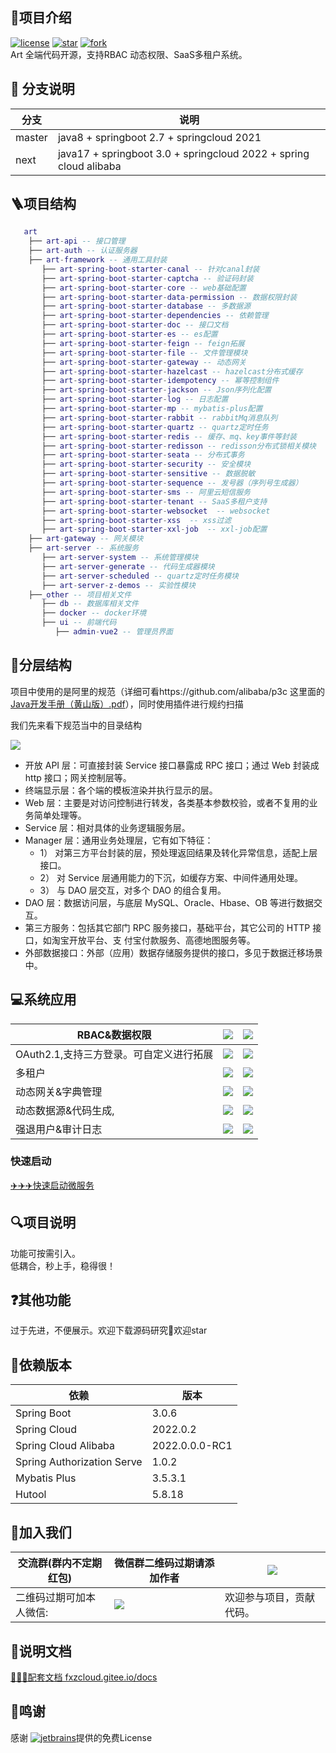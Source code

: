 
##  🚀项目介绍
[![license](https://img.shields.io/badge/License-Apache%202.0-%20)](https://gitee.com/fxz-cloud/art/blob/master/LICENSE)
[![star](https://gitee.com/fxz-cloud/art/badge/star.svg?theme=dark)](https://gitee.com/fxz-cloud/art/stargazers) 
[![fork](https://gitee.com/fxz-cloud/art/badge/fork.svg?theme=dark)](https://gitee.com/fxz-cloud/art/members)
<br/>
Art 全端代码开源，支持RBAC 动态权限、SaaS多租户系统。

##  🍎 分支说明
| 分支              | 说明                                                                |
|-----------------|-------------------------------------------------------------------|
| master          | java8 + springboot 2.7 + springcloud 2021                         |
| next            | java17 + springboot 3.0 + springcloud 2022 + spring cloud alibaba |

## 🪜项目结构
```lua
   art
    ├── art-api -- 接口管理
    ├── art-auth -- 认证服务器
    ├── art-framework -- 通用工具封装
       ├── art-spring-boot-starter-canal -- 针对canal封装
       ├── art-spring-boot-starter-captcha -- 验证码封装
       ├── art-spring-boot-starter-core -- web基础配置
       ├── art-spring-boot-starter-data-permission -- 数据权限封装
       ├── art-spring-boot-starter-database -- 多数据源
       ├── art-spring-boot-starter-dependencies -- 依赖管理
       ├── art-spring-boot-starter-doc -- 接口文档
       ├── art-spring-boot-starter-es -- es配置
       ├── art-spring-boot-starter-feign -- feign拓展
       ├── art-spring-boot-starter-file -- 文件管理模块
       ├── art-spring-boot-starter-gateway -- 动态网关
       ├── art-spring-boot-starter-hazelcast -- hazelcast分布式缓存
       ├── art-spring-boot-starter-idempotency -- 幂等控制组件
       ├── art-spring-boot-starter-jackson -- Json序列化配置
       ├── art-spring-boot-starter-log -- 日志配置
       ├── art-spring-boot-starter-mp -- mybatis-plus配置
       ├── art-spring-boot-starter-rabbit -- rabbitMq消息队列
       ├── art-spring-boot-starter-quartz -- quartz定时任务
       ├── art-spring-boot-starter-redis -- 缓存、mq、key事件等封装
       ├── art-spring-boot-starter-redisson -- redisson分布式锁相关模块
       ├── art-spring-boot-starter-seata -- 分布式事务
       ├── art-spring-boot-starter-security -- 安全模块
       ├── art-spring-boot-starter-sensitive -- 数据脱敏
       ├── art-spring-boot-starter-sequence -- 发号器（序列号生成器）
       ├── art-spring-boot-starter-sms -- 阿里云短信服务
       ├── art-spring-boot-starter-tenant -- SaaS多租户支持
       ├── art-spring-boot-starter-websocket  -- websocket
       ├── art-spring-boot-starter-xss  -- xss过滤
       ├── art-spring-boot-starter-xxl-job  -- xxl-job配置
    ├── art-gateway -- 网关模块
    ├── art-server -- 系统服务
       ├── art-server-system -- 系统管理模块
       ├── art-server-generate -- 代码生成器模块
       ├── art-server-scheduled -- quartz定时任务模块
       ├── art-server-z-demos -- 实验性模块
    ├──_other -- 项目相关文件
       ├── db -- 数据库相关文件
       ├── docker -- docker环境
       ├── ui -- 前端代码
          ├── admin-vue2 -- 管理员界面
```
## 📖分层结构

项目中使用的是阿里的规范（详细可看https://github.com/alibaba/p3c 这里面的[Java开发手册（黄山版）.pdf](https://github.com/alibaba/p3c/blob/master/Java%E5%BC%80%E5%8F%91%E6%89%8B%E5%86%8C(%E9%BB%84%E5%B1%B1%E7%89%88).pdf)），同时使用插件进行规约扫描

我们先来看下规范当中的目录结构

![](https://cdn.staticaly.com/gh/fxzbiz/img@url/2022/11/26/Ql0Dur.png)

- 开放 API 层：可直接封装 Service 接口暴露成 RPC 接口；通过 Web 封装成 http 接口；网关控制层等。
- 终端显示层：各个端的模板渲染并执行显示的层。
- Web 层：主要是对访问控制进行转发，各类基本参数校验，或者不复用的业务简单处理等。
- Service 层：相对具体的业务逻辑服务层。
- Manager 层：通用业务处理层，它有如下特征：
    -  1） 对第三方平台封装的层，预处理返回结果及转化异常信息，适配上层接口。
    -  2） 对 Service 层通用能力的下沉，如缓存方案、中间件通用处理。
    -  3） 与 DAO 层交互，对多个 DAO 的组合复用。
- DAO 层：数据访问层，与底层 MySQL、Oracle、Hbase、OB 等进行数据交互。
- 第三方服务：包括其它部门 RPC 服务接口，基础平台，其它公司的 HTTP 接口，如淘宝开放平台、支 付宝付款服务、高德地图服务等。
- 外部数据接口：外部（应用）数据存储服务提供的接口，多见于数据迁移场景中。

## 💻系统应用

| RBAC&数据权限                | ![](https://cdn.staticaly.com/gh/fxzbiz/img@url/2023/04/17/ABCecj.png) | ![](https://cdn.staticaly.com/gh/fxzbiz/img@url/2023/04/17/BYejIG.png) |
|--------------------------| ------------------------------------------------------------ | ------------------------------------------------------------ |
| OAuth2.1,支持三方登录。可自定义进行拓展 | ![](https://cdn.staticaly.com/gh/fxzbiz/img@url/2023/04/17/QxkBRk.png) | ![](https://cdn.staticaly.com/gh/fxzbiz/img@url/2023/04/17/tcWAif.png) |
| 多租户                      | ![](https://cdn.staticaly.com/gh/fxzbiz/img@url/2022/11/26/IQ7uvi.png) | ![](https://cdn.staticaly.com/gh/fxzbiz/img@url/2022/11/26/mPf6tH.png) |
| 动态网关&字典管理                | ![](https://cdn.staticaly.com/gh/fxzbiz/img@url/2022/11/19/ZOGHdk.png) | ![](https://cdn.staticaly.com/gh/fxzbiz/img@url/2022/11/19/OZSRwm.png) |
| 动态数据源&代码生成,              | ![](https://cdn.staticaly.com/gh/fxzbiz/img@url/2022/11/19/UCiIcm.png) | ![](https://cdn.staticaly.com/gh/fxzbiz/img@url/2022/11/19/DR2mTD.png) |
| 强退用户&审计日志                | ![](https://cdn.staticaly.com/gh/fxzbiz/img@url/2022/11/19/q49Fii.png) | ![](https://cdn.staticaly.com/gh/fxzbiz/img@url/2022/11/19/q49Fii.png) |

### 快速启动
[✈️✈️✈️快速启动微服务](https://fxzcloud.gitee.io/docs/guide/started.html)

## 🔍项目说明
功能可按需引入。<br/>
低耦合，秒上手，稳得很！
## ❓其他功能
过于先进，不便展示。欢迎下载源码研究🧐欢迎star
## 🍓依赖版本

| 依赖                         | 版本             |
|----------------------------|----------------|
| Spring Boot                | 3.0.6          |
| Spring Cloud               | 2022.0.2       |
| Spring Cloud Alibaba       | 2022.0.0.0-RC1 |
| Spring Authorization Serve | 1.0.2          |
| Mybatis Plus               | 3.5.3.1        |
| Hutool                     | 5.8.18         |



## 🍺加入我们
| 交流群(群内不定期红包) | 微信群二维码过期请添加作者                                                          | ![](https://cdn.staticaly.com/gh/fxzbiz/img@url/2023/04/22/fa53Ub.jpg) |
|--------------|------------------------------------------------------------------------|------------------------------------------------------------------------|
| 二维码过期可加本人微信: | ![](https://cdn.staticaly.com/gh/fxzbiz/img@url/2022/11/19/O69mHa.png) | 欢迎参与项目，贡献代码。                                                           |

 


## 🍬说明文档
[🍓🍓🍓配套文档 fxzcloud.gitee.io/docs](https://fxzcloud.gitee.io/docs/)

## 🤝鸣谢
感谢 [![jetbrains](https://cdn.staticaly.com/gh/fxzbiz/img@url/2022/12/01/DGnop3.png)](https://www.jetbrains.com/)提供的免费License